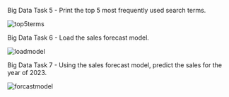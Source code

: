 Big Data Task 5 - Print the top 5 most frequently used search terms.

![top5terms](https://github.com/RaghucharanV/IBM_Cloud_Project-Capstone-/assets/81848656/08a1ab36-39c0-429a-acf8-7164444e8be3)


Big Data Task 6 - Load the sales forecast model.

![loadmodel](https://github.com/RaghucharanV/IBM_Cloud_Project-Capstone-/assets/81848656/fd3e37cf-80ad-474e-a73a-231d5a49c201)


Big Data Task 7 -  Using the sales forecast model, predict the sales for the year of 2023.

![forcastmodel](https://github.com/RaghucharanV/IBM_Cloud_Project-Capstone-/assets/81848656/571dd56e-e183-4711-afc0-8999c0ce2dbb)
